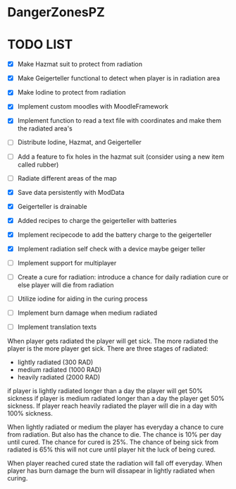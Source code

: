 # DangerZonesPZ

# TODO LIST

- [x] Make Hazmat suit to protect from radiation
- [x] Make Geigerteller functional to detect when player is in radiation area
- [x] Make Iodine to protect from radiation
- [x] Implement custom moodles with MoodleFramework
- [x] Implement function to read a text file with coordinates and make them the radiated area's
- [ ] Distribute Iodine, Hazmat, and Geigerteller
- [ ] Add a feature to fix holes in the hazmat suit (consider using a new item called rubber)
- [ ] Radiate different areas of the map
- [x] Save data persistently with ModData
- [x] Geigerteller is drainable
- [x] Added recipes to charge the geigerteller with batteries
- [x] Implement recipecode to add the battery charge to the geigerteller
- [x] Implement radiation self check with a device maybe geiger teller
- [ ] Implement support for multiplayer
- [ ] Create a cure for radiation: introduce a chance for daily radiation cure or else player will die from radiation
- [ ] Utilize iodine for aiding in the curing process
- [ ] Implement burn damage when medium radiated
- [ ] Implement translation texts


When player gets radiated the player will get sick. The more radiated the player is the more player get sick.
There are three stages of radiated:
- lightly radiated (300 RAD)
- medium radiated (1000 RAD)
- heavily radiated (2000 RAD)

if player is lightly radiated longer than a day the player will get 50% sickness
if player is medium radiated longer than a day the player get 50% sickness.
If player reach heavily radiated the player will die in a day with 100% sickness.

When lightly radiated or medium the player has everyday a chance to cure from radiation.
But also has the chance to die. The chance is 10% per day until cured.
The chance for cured is 25%.
The chance of being sick from radiated is 65% this will not cure until player hit the luck of being cured.

When player reached cured state the radiation will fall off everyday.
When player has burn damage the burn will dissapear in lightly radiated when curing.

